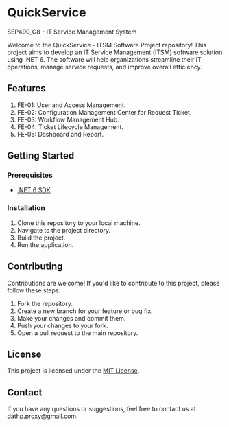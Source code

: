 # QuickService
SEP490_G8 - IT Service Management System

Welcome to the QuickService - ITSM Software Project repository! This project aims to develop an IT Service Management (ITSM) software solution using .NET 6. The software will help organizations streamline their IT operations, manage service requests, and improve overall efficiency.

## Features

1. FE-01: User and Access Management.
2. FE-02: Configuration Management Center for Request Ticket.
3. FE-03: Workflow Management Hub.
4. FE-04: Ticket Lifecycle Management.
5. FE-05: Dashboard and Report.

## Getting Started

### Prerequisites

- [.NET 6 SDK](https://dotnet.microsoft.com/download/dotnet/6.0)

### Installation

1. Clone this repository to your local machine.
2. Navigate to the project directory.
3. Build the project.
4. Run the application.

## Contributing

Contributions are welcome! If you'd like to contribute to this project, please follow these steps:

1. Fork the repository.
2. Create a new branch for your feature or bug fix.
3. Make your changes and commit them.
4. Push your changes to your fork.
5. Open a pull request to the main repository.

## License

This project is licensed under the [MIT License](LICENSE).

## Contact

If you have any questions or suggestions, feel free to contact us at [dathp.proxy@gmail.com](mailto:dathp.proxy@gmail.com).
